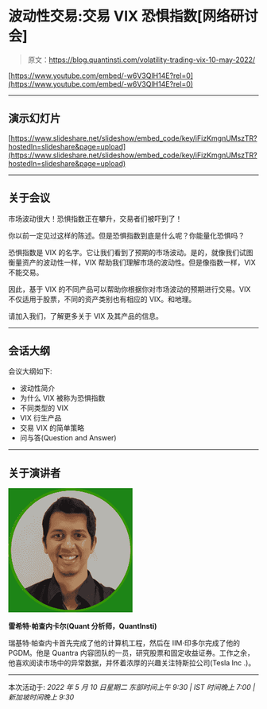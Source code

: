 # 波动性交易:交易 VIX 恐惧指数[网络研讨会]

> 原文：<https://blog.quantinsti.com/volatility-trading-vix-10-may-2022/>

[https://www.youtube.com/embed/-w6V3QlH14E?rel=0](https://www.youtube.com/embed/-w6V3QlH14E?rel=0)

* * *

## 演示幻灯片

[https://www.slideshare.net/slideshow/embed_code/key/iFizKmgnUMszTR?hostedIn=slideshare&page=upload](https://www.slideshare.net/slideshow/embed_code/key/iFizKmgnUMszTR?hostedIn=slideshare&page=upload)

* * *

## 关于会议

市场波动很大！恐惧指数正在攀升，交易者们被吓到了！

你以前一定见过这样的陈述。但是恐惧指数到底是什么呢？你能量化恐惧吗？

恐惧指数是 VIX 的名字。它让我们看到了预期的市场波动。是的，就像我们试图衡量资产的波动性一样，VIX 帮助我们理解市场的波动性。但是像指数一样，VIX 不能交易。

因此，基于 VIX 的不同产品可以帮助你根据你对市场波动的预期进行交易。VIX 不仅适用于股票，不同的资产类别也有相应的 VIX。和地理。

请加入我们，了解更多关于 VIX 及其产品的信息。

* * *

## 会话大纲

会议大纲如下:

*   波动性简介
*   为什么 VIX 被称为恐惧指数
*   不同类型的 VIX
*   VIX 衍生产品
*   交易 VIX 的简单策略
*   问与答(Question and Answer)

* * *

## 关于演讲者

![Rekhit Pachanekar pic](img/13d5d2d5f18055ce2c5e7853f9398951.png)

**雷希特·帕查内卡尔(Quant 分析师，QuantInsti)**

瑞基特·帕查内卡首先完成了他的计算机工程，然后在 IIM·印多尔完成了他的 PGDM。他是 Quantra 内容团队的一员，研究股票和固定收益证券。工作之余，他喜欢阅读市场中的异常数据，并怀着浓厚的兴趣关注特斯拉公司(Tesla Inc .)。

* * *

本次活动于:
*2022 年 5 月 10 日星期二
东部时间上午 9:30 | IST 时间晚上 7:00 |新加坡时间晚上 9:30*
